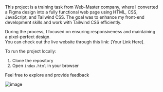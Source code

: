 This project is a training task from Web-Master company, where I converted a Figma design into a fully functional web page using HTML, CSS, JavaScript, and Tailwind CSS. The goal was to enhance my front-end development skills and work with Tailwind CSS efficiently. 

During the process, I focused on ensuring responsiveness and maintaining a pixel-perfect design.  
You can check out the live website through this link: [Your Link Here].  

To run the project locally:  
1. Clone the repository  
2. Open `index.html` in your browser  

Feel free to explore and provide feedback 


![image](https://github.com/user-attachments/assets/33786687-e78f-4874-9c12-20ea38ab9906)

